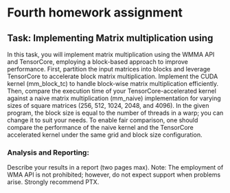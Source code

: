 # Fourth homework assignment

## Task: Implementing Matrix multiplication using 

In this task, you will implement matrix multiplication using the WMMA API and TensorCore, employing a block-based approach to improve performance. First, partition the input matrices into blocks and leverage TensorCore to accelerate block matrix multiplication. Implement the CUDA kernel (mm_block_tc) to handle block-wise matrix multiplication efficiently. Then, compare the execution time of your TensorCore-accelerated kernel against a naive matrix multiplication (mm_naive) implementation for varying sizes of square matrices (256, 512, 1024, 2048, and 4096). In the given program, the block size is equal to the number of threads in a warp; you can change it to suit your needs. To enable fair comparison, one should compare the performance of the naive kernel and the TensorCore accelerated kernel under the same grid and block size configuration. 

### Analysis and Reporting:
Describe your results in a report (two pages max). Note: The employment of WMA API is not prohibited; however, do not expect support when problems arise. Strongly recommend PTX. 
